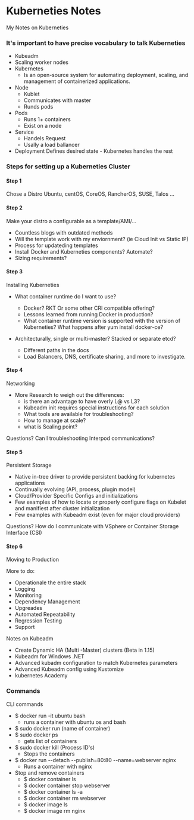 # Kuberneties Notes
My Notes on Kuberneties 


### It's important to have precise vocabulary to talk Kuberneties
* Kubeadm 
* Scaling worker nodes
* Kubernetes 
    * Is an open-source system for automating deployment, scaling, and management of containerized applications.
* Node 
    * Kublet
    * Communicates with master
    * Runds pods
* Pods
    * Runs 1+ containers
    * Exist on a node
* Service 
    * Handels Request
    * Usally a load ballancer
* Deployment
    Defines desired state - Kubernetes handles the rest  

### Steps for setting up a Kuberneties Cluster

#### Step 1
Chose a Distro
Ubuntu, centOS, CoreOS, RancherOS, SUSE, Talos ...

 #### Step 2
 Make your distro a configurable as a template/AMI/...
 * Countless blogs with outdated methods
 * Will the template work with my enviornment? (ie Cloud Init vs Static IP)
 * Process for updateding templates
 * Install Docker and Kuberneties components? Automate?
 * Sizing requirements?
 
 #### Step 3
 Installing Kuberneties
 
 * What container runtime do I want to use?
     * Docker? RKT Or some other CRI compatible offering?
     * Lessons learned from running Docker in production?
     * What container runtime version is supported with the version of Kuberneties? What happens after yum install docker-ce?
 
 * Architecturally, single or multi-master? Stacked or separate etcd?
     * Different paths in the docs
     * Load Balancers, DNS, certificate sharing, and more to investigate.
 
 #### Step 4
 Networking 
 
 * More Research to weigh out the differences:
     * is there an advantage to have overly L@ vs L3?
     * Kubeadm init requires special instructions for each solution
     * What tools are available for troubleshooting?
     * How to manage at scale?
     * what is Scaling point?
 
Questions?
Can I troubleshooting Interpod communications? 
 
 #### Step 5
Persistent Storage
* Native in-tree driver to provide persistent backing for kubernetes applications
* Continually evolving (API, process, plugin model)
* Cloud/Provider Specific Configs and initializations
* Few examples of how to locate or properly configure flags on Kubelet and manifiest after cluster initialization 
* Few examples with Kubeadm exist (even for major cloud providers)

Questions?
How do I communicate with VSphere or Container Storage Interface (CSI)

 #### Step 6
 Moving to Production
 
 More to do:
 * Operationale the entire stack
 * Logging 
 * Monitoring 
 * Dependency Management
 * Upgreades
 * Automated Repeatability 
 * Regression Testing
 * Support
 
 Notes on Kubeadm
 * Create Dynamic HA (Multi -Master) clusters (Beta in 1.15)
 * Kubeadm for Windows .NET
 * Advanced kubadm configuration to match Kubernetes parameters
 * Advanced Kubeadm config using Kustomize
 * kubernetes Academy 
 
 ### Commands
 
CLI commands
* $ docker run -it ubuntu bash
    * runs a container with ubuntu os and bash
* $ sudo docker run (name of container)
* $ sudo docker ps
    * gets list of containers
* $ sudo docker kill (Process ID's)
    * Stops the containers
* $ docker run --detach --publish=80:80 --name=webserver nginx
    * Runs a container with nginx
*  Stop and remove containers
    * $ docker container ls
    * $ docker container stop webserver
    * $ docker container ls -a
    * $ docker container rm webserver
    * $ docker image ls
    * $ docker image rm nginx
 
    
 
 
 
  
  


